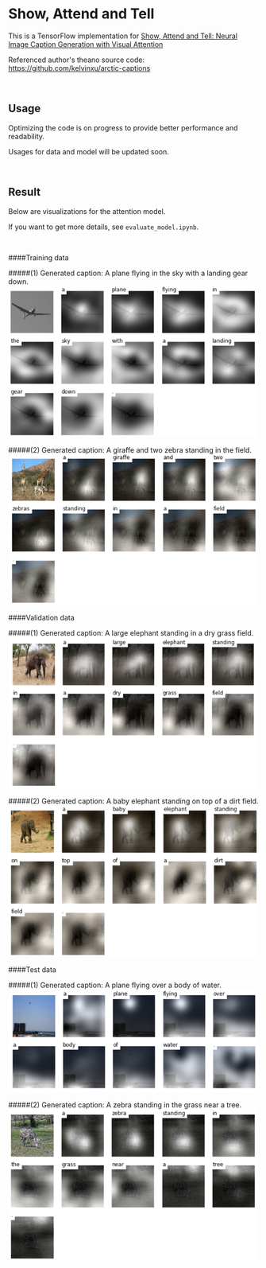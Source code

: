 # Show, Attend and Tell 
This is a TensorFlow implementation for [Show, Attend and Tell: Neural Image Caption Generation with Visual Attention](http://arxiv.org/abs/1502.03044)

Referenced author's theano source code: https://github.com/kelvinxu/arctic-captions


<br/>

## Usage
Optimizing the code is on progress to provide better performance and readability.

Usages for data and model will be updated soon.

<br/>

## Result
Below are visualizations for the attention model.

If you want to get more details, see `evaluate_model.ipynb`. 

<br/>

####Training data

#####(1) Generated caption: A plane flying in the sky with a landing gear down.
![alt text](jpg/train2.jpg "train image")

#####(2) Generated caption: A giraffe and two zebra standing in the field.
![alt text](jpg/train.jpg "train image")

####Validation data

#####(1) Generated caption: A large elephant standing in a dry grass field.
![alt text](jpg/val.jpg "val image")

#####(2) Generated caption: A baby elephant standing on top of a dirt field.
![alt text](jpg/val2.jpg "val image")

####Test data

#####(1) Generated caption: A plane flying over a body of water.
![alt text](jpg/test.jpg "test image")

#####(2) Generated caption: A zebra standing in the grass near a tree.
![alt text](jpg/test2.jpg "test image")


